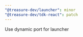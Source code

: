 ```yaml
---
"@treasure-dev/launcher": minor
"@treasure-dev/tdk-react": patch
---
```


Use dynamic port for launcher
